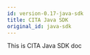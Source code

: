 ```yaml
---
id: version-0.17-java-sdk
title: CITA Java SDK
original_id: java-sdk
---
```

This is CITA Java SDK doc